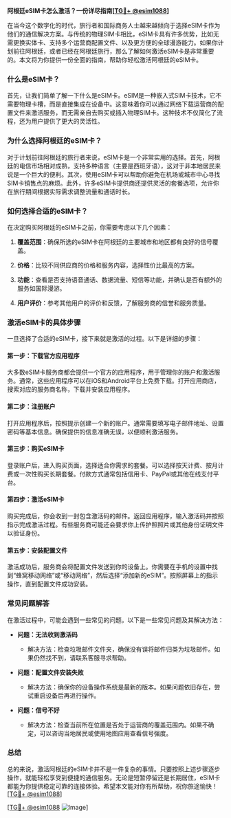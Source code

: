 **阿根廷eSIM卡怎么激活？一份详尽指南[[TG💪+ @esim1088](https://t.me/s/esim1088)]**

在当今这个数字化的时代，旅行者和国际商务人士越来越倾向于选择eSIM卡作为他们的通信解决方案。与传统的物理SIM卡相比，eSIM卡具有许多优势，比如无需更换实体卡、支持多个运营商配置文件、以及更方便的全球漫游能力。如果你计划前往阿根廷，或者已经在阿根廷旅行，那么了解如何激活eSIM卡是非常重要的。本文将为你提供一份全面的指南，帮助你轻松激活阿根廷的eSIM卡。

### 什么是eSIM卡？

首先，让我们简单了解一下什么是eSIM卡。eSIM是一种嵌入式SIM卡技术，它不需要物理卡槽，而是直接集成在设备中。这意味着你可以通过网络下载运营商的配置文件来激活服务，而无需亲自去购买或插入物理SIM卡。这种技术不仅简化了流程，还为用户提供了更大的灵活性。

### 为什么选择阿根廷的eSIM卡？

对于计划前往阿根廷的旅行者来说，eSIM卡是一个非常实用的选择。首先，阿根廷的电信市场相对成熟，支持多种语言（主要是西班牙语），这对于非本地居民来说是一个巨大的便利。其次，使用eSIM卡可以帮助你避免在机场或城市中心寻找SIM卡销售点的麻烦。此外，许多eSIM卡提供商还提供灵活的套餐选项，允许你在旅行期间根据实际需求调整流量和通话时长。

### 如何选择合适的eSIM卡？

在决定购买阿根廷的eSIM卡之前，你需要考虑以下几个因素：

1. **覆盖范围**：确保所选的eSIM卡在阿根廷的主要城市和地区都有良好的信号覆盖。
   
2. **价格**：比较不同供应商的价格和服务内容，选择性价比最高的方案。
   
3. **功能**：查看是否支持语音通话、数据流量、短信等功能，并确认是否有额外的服务如国际漫游。
   
4. **用户评价**：参考其他用户的评价和反馈，了解服务商的信誉和服务质量。

### 激活eSIM卡的具体步骤

一旦选择了合适的eSIM卡，接下来就是激活的过程。以下是详细的步骤：

#### 第一步：下载官方应用程序

大多数eSIM卡服务商都会提供一个官方的应用程序，用于管理你的账户和激活服务。通常，这些应用程序可以在iOS和Android平台上免费下载。打开应用商店，搜索对应的服务商名称，下载并安装应用程序。

#### 第二步：注册账户

打开应用程序后，按照提示创建一个新的账户。通常需要填写电子邮件地址、设置密码等基本信息。确保提供的信息准确无误，以便顺利激活服务。

#### 第三步：购买eSIM卡

登录账户后，进入购买页面，选择适合你需求的套餐。可以选择按天计费、按月计费或一次性购买长期套餐。付款方式通常包括信用卡、PayPal或其他在线支付平台。

#### 第四步：激活eSIM卡

购买完成后，你会收到一封包含激活码的邮件。返回应用程序，输入激活码并按照指示完成激活过程。有些服务商可能还会要求你上传护照照片或其他身份证明文件以验证身份。

#### 第五步：安装配置文件

激活成功后，服务商会将配置文件发送到你的设备上。你需要在手机的设置中找到“蜂窝移动网络”或“移动网络”，然后选择“添加新的eSIM”。按照屏幕上的指示操作，直到配置文件成功安装。

### 常见问题解答

在激活过程中，可能会遇到一些常见的问题。以下是一些常见问题及其解决方法：

- **问题：无法收到激活码**
  - 解决方法：检查垃圾邮件文件夹，确保没有误将邮件归类为垃圾邮件。如果仍然找不到，请联系客服寻求帮助。

- **问题：配置文件安装失败**
  - 解决方法：确保你的设备操作系统是最新的版本。如果问题依旧存在，尝试重启设备后再进行操作。

- **问题：信号不好**
  - 解决方法：检查当前所在位置是否处于运营商的覆盖范围内。如果不确定，可以咨询当地居民或使用地图应用查看信号强度。

### 总结

总的来说，激活阿根廷的eSIM卡并不是一件复杂的事情。只要按照上述步骤逐步操作，就能轻松享受到便捷的通信服务。无论是短暂停留还是长期居住，eSIM卡都能为你提供稳定可靠的连接体验。希望本文能对你有所帮助，祝你旅途愉快！[[TG💪+ @esim1088](https://t.me/s/esim1088)]

[[TG💪+ @esim1088](https://t.me/s/esim1088) ![Image](https://i.postimg.cc/4NQfJmqS/Snipaste-2025-05-13-00-14-12.png)]
